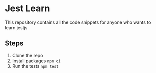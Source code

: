 # Jest Learn

This repository contains all the code snippets for anyone who wants to learn jestjs

## Steps

1. Clone the repo
2. Install packages `npm ci`
3. Run the tests `npm test`
